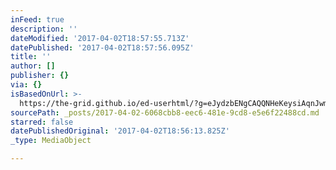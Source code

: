 ```yaml
---
inFeed: true
description: ''
dateModified: '2017-04-02T18:57:55.713Z'
datePublished: '2017-04-02T18:57:56.095Z'
title: ''
author: []
publisher: {}
via: {}
isBasedOnUrl: >-
  https://the-grid.github.io/ed-userhtml/?g=eJydzbENgCAQQNHeKeysiAqnJwm6ywGHITFggtH1tbSx8Q_wn_HxrN1GpcxN2clF2sQV_cqHiClkgRIQhRwUESs9AVjqIfQaA1rtOzVaBpKsR-bJ2WYx7TNcqlfmW0j5-gncjxo1QQ
sourcePath: _posts/2017-04-02-6068cbb8-eec6-481e-9cd8-e5e6f22488cd.md
starred: false
datePublishedOriginal: '2017-04-02T18:56:13.825Z'
_type: MediaObject

---
```

<div class='spacial-widget-now-72477-253aae39844ba14f197f7b9d036be4a2e96ee8cb'></div>
      <div class='spacial-widget-info-72477-253aae39844ba14f197f7b9d036be4a2e96ee8cb'></div>